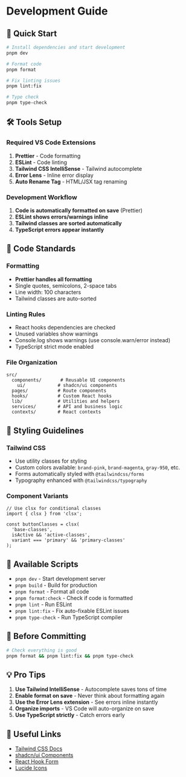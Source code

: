 # Development Guide

## 🚀 Quick Start

```bash
# Install dependencies and start development
pnpm dev

# Format code
pnpm format

# Fix linting issues
pnpm lint:fix

# Type check
pnpm type-check
```

## 🛠 Tools Setup

### Required VS Code Extensions
1. **Prettier** - Code formatting
2. **ESLint** - Code linting  
3. **Tailwind CSS IntelliSense** - Tailwind autocomplete
4. **Error Lens** - Inline error display
5. **Auto Rename Tag** - HTML/JSX tag renaming

### Development Workflow

1. **Code is automatically formatted on save** (Prettier)
2. **ESLint shows errors/warnings inline** 
3. **Tailwind classes are sorted automatically**
4. **TypeScript errors appear instantly**

## 📝 Code Standards

### Formatting
- **Prettier handles all formatting**
- Single quotes, semicolons, 2-space tabs
- Line width: 100 characters
- Tailwind classes are auto-sorted

### Linting Rules
- React hooks dependencies are checked
- Unused variables show warnings
- Console.log shows warnings (use console.warn/error instead)
- TypeScript strict mode enabled

### File Organization
```
src/
  components/       # Reusable UI components
    ui/            # shadcn/ui components
  pages/           # Route components
  hooks/           # Custom React hooks
  lib/             # Utilities and helpers
  services/        # API and business logic
  contexts/        # React contexts
```

## 🎨 Styling Guidelines

### Tailwind CSS
- Use utility classes for styling
- Custom colors available: `brand-pink`, `brand-magenta`, `gray-950`, etc.
- Forms automatically styled with `@tailwindcss/forms`
- Typography enhanced with `@tailwindcss/typography`

### Component Variants
```tsx
// Use clsx for conditional classes
import { clsx } from 'clsx';

const buttonClasses = clsx(
  'base-classes',
  isActive && 'active-classes',
  variant === 'primary' && 'primary-classes'
);
```

## 🔧 Available Scripts

- `pnpm dev` - Start development server
- `pnpm build` - Build for production
- `pnpm format` - Format all code
- `pnpm format:check` - Check if code is formatted
- `pnpm lint` - Run ESLint
- `pnpm lint:fix` - Fix auto-fixable ESLint issues
- `pnpm type-check` - Run TypeScript compiler

## 🚨 Before Committing

```bash
# Check everything is good
pnpm format && pnpm lint:fix && pnpm type-check
```

## 💡 Pro Tips

1. **Use Tailwind IntelliSense** - Autocomplete saves tons of time
2. **Enable format on save** - Never think about formatting again
3. **Use the Error Lens extension** - See errors inline instantly
4. **Organize imports** - VS Code will auto-organize on save
5. **Use TypeScript strictly** - Catch errors early

## 🔗 Useful Links

- [Tailwind CSS Docs](https://tailwindcss.com/docs)
- [shadcn/ui Components](https://ui.shadcn.com/)
- [React Hook Form](https://react-hook-form.com/)
- [Lucide Icons](https://lucide.dev/)